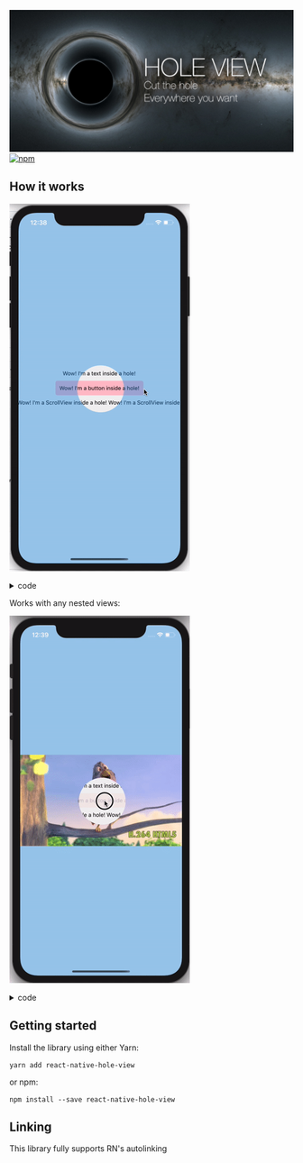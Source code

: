 ![Screenshot](misc/cover.jpg)
[![npm](https://img.shields.io/npm/v/react-native-hole-view.svg)](https://npmjs.com/package/react-native-hole-view)

## How it works

![Screenshot](misc/demo1.gif)

<details>
<summary>code</summary>
  
```js
import { RNHoleView } from 'react-native-hole-view';

<View style={{ flex: 1, alignItems: 'center', justifyContent: 'center' }}>
  <Text style={{ flexGrow: 0, flex: 0, padding: 10 }}>{"Wow! I'm a text inside a hole!"}</Text>
  <TouchableOpacity onPress={() => {}} style={{ backgroundColor: 'pink', padding: 10, borderRadius: 5 }}>
    <Text>{"Wow! I'm a button inside a hole!"}</Text>
  </TouchableOpacity>
  <ScrollView style={{ flexGrow: 0, flex: 0, padding: 10 }} horizontal={true}>
    <Text numberOfLines={1}>
      {
        "Wow! I'm a ScrollView inside a hole! Wow! I'm a ScrollView inside a hole! Wow! I'm a ScrollView inside a hole!"
      }
    </Text>
  </ScrollView>
  <RNHoleView
    style={{ position: 'absolute', width: '100%', height: '100%', backgroundColor: 'rgba(34,146,231,0.4)' }}
    holes={[{ x: 150, y: 390, width: 120, height: 120, borderRadius: 60 }]}>
  </RNHoleView>
</View>
```
</details>

Works with any nested views:

![Screenshot](misc/demo2.gif)

<details>
<summary>code</summary>

```js
import { RNHoleView } from 'react-native-hole-view
import Video from 'react-native-video';

<View style={{ flex: 1, alignItems: 'center', justifyContent: 'center' }}>
  <Text style={{ flexGrow: 0, flex: 0, padding: 10 }}>{"Wow! I'm a text inside a hole!"}</Text>
  <TouchableOpacity onPress={() => {}} style={{ backgroundColor: 'pink', padding: 10, borderRadius: 5 }}>
    <Text>{"Wow! I'm a button inside a hole!"}</Text>
  </TouchableOpacity>
  <ScrollView style={{ flexGrow: 0, flex: 0, padding: 10 }} horizontal={true}>
    <Text numberOfLines={1}>
      {
        "Wow! I'm a ScrollView inside a hole! Wow! I'm a ScrollView inside a hole! Wow! I'm a ScrollView inside a hole!"
      }
    </Text>
  </ScrollView>
  <RNHoleView
    style={{ position: 'absolute', width: '100%', height: '100%', backgroundColor: 'rgba(34,146,231,0.4)' }}
    holes={[{ x: 150, y: 390, width: 120, height: 120, borderRadius: 60 }]}>
    <Video source={{ uri: 'http://clips.vorwaerts-gmbh.de/VfE_html5.mp4' }} style={{ flex: 1 }} />
  </RNHoleView>
</View>
```
</details>

## Getting started

Install the library using either Yarn:

```
yarn add react-native-hole-view
```

or npm:

```
npm install --save react-native-hole-view
```

## Linking

This library fully supports RN's autolinking
